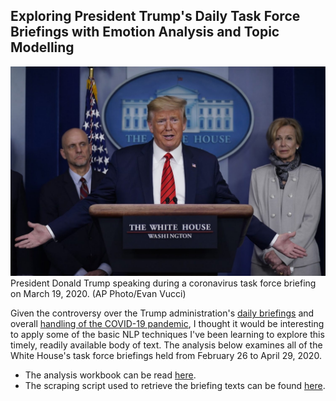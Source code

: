 ## Exploring President Trump's Daily Task Force Briefings with Emotion Analysis and Topic Modelling

![](imgs/trump_task_force.jpg)
President Donald Trump speaking during a coronavirus task force briefing on March 19, 2020. (AP Photo/Evan Vucci)

Given the controversy over the Trump administration's [daily briefings](https://www.nytimes.com/2020/04/09/us/politics/trump-coronavirus-press-briefing.html?referringSource=articleShare) and overall [handling of the COVID-19 pandemic](https://www.nytimes.com/2020/04/14/us/politics/coronavirus-trump-who-funding.html), I thought it would be interesting to apply some of the basic NLP techniques I've been learning to explore this timely, readily available body of text. The analysis below examines all of the White House's task force briefings held from February 26 to April 29, 2020.

- The analysis workbook can be read [here](https://github.com/brendoncampbell/corona-briefing-tones/blob/master/src/briefing_analysis.ipynb).
- The scraping script used to retrieve the briefing texts can be found [here](https://github.com/brendoncampbell/corona-briefing-tones/blob/master/src/scrape_briefings.py).


